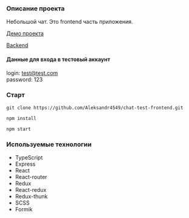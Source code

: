 ### Описание проекта  

Небольшой чат. Это frontend часть приложения.

[Демо проекта](https://chat-test-frontend.herokuapp.com/)  

[Backend](https://github.com/Aleksandr4549/chat-test-backend)  

#### Данные для входа в тестовый аккаунт  

login: test@test.com  
password: 123

### Старт  

`git clone https://github.com/Aleksandr4549/chat-test-frontend.git`  

`npm install`  

`npm start`  

### Используемые технологии  

* TypeScript
* Express
* React
* React-router
* Redux
* React-redux
* Redux-thunk
* SCSS
* Formik